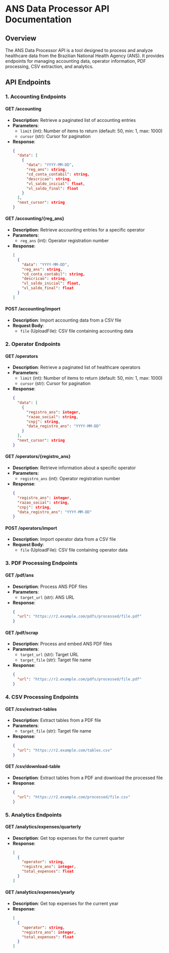 # ANS Data Processor API Documentation

## Overview
The ANS Data Processor API is a tool designed to process and analyze healthcare data from the Brazilian National Health Agency (ANS). It provides endpoints for managing accounting data, operator information, PDF processing, CSV extraction, and analytics.

## API Endpoints

### 1. Accounting Endpoints

#### GET /accounting
- **Description**: Retrieve a paginated list of accounting entries
- **Parameters**:
  - `limit` (int): Number of items to return (default: 50, min: 1, max: 1000)
  - `cursor` (str): Cursor for pagination
- **Response**:
  ```json
  {
    "data": [
      {
        "data": "YYYY-MM-DD",
        "reg_ans": string,
        "cd_conta_contabil": string,
        "descricao": string,
        "vl_saldo_inicial": float,
        "vl_saldo_final": float
      }
    ],
    "next_cursor": string
  }
  ```

#### GET /accounting/{reg_ans}
- **Description**: Retrieve accounting entries for a specific operator
- **Parameters**:
  - `reg_ans` (int): Operator registration number
- **Response**:
  ```json
  [
    {
      "data": "YYYY-MM-DD",
      "reg_ans": string,
      "cd_conta_contabil": string,
      "descricao": string,
      "vl_saldo_inicial": float,
      "vl_saldo_final": float
    }
  ]
  ```

#### POST /accounting/import
- **Description**: Import accounting data from a CSV file
- **Request Body**:
  - `file` (UploadFile): CSV file containing accounting data

### 2. Operator Endpoints

#### GET /operators
- **Description**: Retrieve a paginated list of healthcare operators
- **Parameters**:
  - `limit` (int): Number of items to return (default: 50, min: 1, max: 1000)
  - `cursor` (str): Cursor for pagination
- **Response**:
  ```json
  {
    "data": [
      {
        "registro_ans": integer,
        "razao_social": string,
        "cnpj": string,
        "data_registro_ans": "YYYY-MM-DD"
      }
    ],
    "next_cursor": string
  }
  ```

#### GET /operators/{registro_ans}
- **Description**: Retrieve information about a specific operator
- **Parameters**:
  - `registro_ans` (int): Operator registration number
- **Response**:
  ```json
  {
    "registro_ans": integer,
    "razao_social": string,
    "cnpj": string,
    "data_registro_ans": "YYYY-MM-DD"
  }
  ```

#### POST /operators/import
- **Description**: Import operator data from a CSV file
- **Request Body**:
  - `file` (UploadFile): CSV file containing operator data

### 3. PDF Processing Endpoints

#### GET /pdf/ans
- **Description**: Process ANS PDF files
- **Parameters**:
  - `target_url` (str): ANS URL
- **Response**:
  ```json
  {
    "url": "https://r2.example.com/pdfs/processed/file.pdf"
  }
  ```

#### GET /pdf/scrap
- **Description**: Process and embed ANS PDF files
- **Parameters**:
  - `target_url` (str): Target URL
  - `target_file` (str): Target file name
- **Response**:
  ```json
  {
    "url": "https://r2.example.com/pdfs/processed/file.pdf"
  }
  ```

### 4. CSV Processing Endpoints

#### GET /csv/extract-tables
- **Description**: Extract tables from a PDF file
- **Parameters**:
  - `target_file` (str): Target file name
- **Response**:
  ```json
  {
    "url": "https://r2.example.com/tables.csv"
  }
  ```

#### GET /csv/download-table
- **Description**: Extract tables from a PDF and download the processed file
- **Response**:
  ```json
  {
    "url": "https://r2.example.com/processed/file.csv"
  }
  ```

### 5. Analytics Endpoints

#### GET /analytics/expenses/quarterly
- **Description**: Get top expenses for the current quarter
- **Response**:
  ```json
  [
    {
      "operator": string,
      "registro_ans": integer,
      "total_expenses": float
    }
  ]
  ```

#### GET /analytics/expenses/yearly
- **Description**: Get top expenses for the current year
- **Response**:
  ```json
  [
    {
      "operator": string,
      "registro_ans": integer,
      "total_expenses": float
    }
  ]
```
